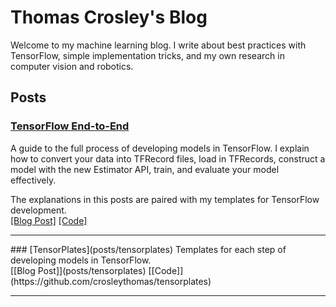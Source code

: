# Thomas Crosley's Blog

Welcome to my machine learning blog.  I write about best practices with TensorFlow, simple implementation tricks, and my own research in computer vision and robotics.

## Posts

### <span class='post-title'>[TensorFlow End-to-End](posts/tf_end_to_end)</span>
A guide to the full process of developing models in TensorFlow.  I explain how to convert your data into TFRecord files, load in TFRecords, construct a model with the new Estimator API, train, and evaluate your model effectively.

The explanations in this posts are paired with my templates for TensorFlow development.<br> [[Blog Post]](posts/tensorplates) [[Code]](https://github.com/crosleythomas/tensorplates)

<hr>
### <span class='post-title'>[TensorPlates](posts/tensorplates)</span>
Templates for each step of developing models in TensorFlow.<br> [[Blog Post]](posts/tensorplates) [[Code]](https://github.com/crosleythomas/tensorplates)
<hr>

